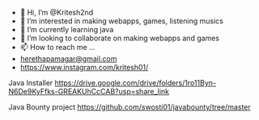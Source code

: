 - 👋 Hi, I’m @Kritesh2nd
- 👀 I’m interested in making webapps, games, listening musics
- 🌱 I’m currently learning java
- 💞️ I’m looking to collaborate on making webapps and games
- 📫 How to reach me ...
- herethapamagar@gmail.com
- https://www.instagram.com/kritesh01/

Java Installer
https://drive.google.com/drive/folders/1ro11Byn-N6De9KyFfks-GREAKUhCcCAB?usp=share_link

Java Bounty project
https://github.com/swosti01/javabounty/tree/master
<!---
Kritesh2nd/Kritesh2nd is a ✨ special ✨ repository because its `README.md` (this file) appears on your GitHub profile.
You can click the Preview link to take a look at your changes.
--->
